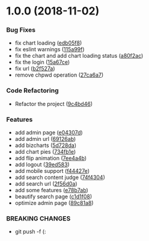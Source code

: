 # 1.0.0 (2018-11-02)


### Bug Fixes

* fix chart loading ([edb05f8](https://git.peteryjc.xin/leere/southeast-asia-news/commits/edb05f8))
* fix eslint warnings ([115a99f](https://git.peteryjc.xin/leere/southeast-asia-news/commits/115a99f))
* fix the chart and add chart loading status ([a80f2ac](https://git.peteryjc.xin/leere/southeast-asia-news/commits/a80f2ac))
* fix the login ([15a67ce](https://git.peteryjc.xin/leere/southeast-asia-news/commits/15a67ce))
* fix url ([b2f527a](https://git.peteryjc.xin/leere/southeast-asia-news/commits/b2f527a))
* remove chpwd operation ([27ca6a7](https://git.peteryjc.xin/leere/southeast-asia-news/commits/27ca6a7))


### Code Refactoring

* Refactor the project ([9c4bd46](https://git.peteryjc.xin/leere/southeast-asia-news/commits/9c4bd46))


### Features

* add admin page ([e04307d](https://git.peteryjc.xin/leere/southeast-asia-news/commits/e04307d))
* add admin url ([69126ab](https://git.peteryjc.xin/leere/southeast-asia-news/commits/69126ab))
* add bizcharts ([5d728da](https://git.peteryjc.xin/leere/southeast-asia-news/commits/5d728da))
* add chart pies ([734fb1e](https://git.peteryjc.xin/leere/southeast-asia-news/commits/734fb1e))
* add flip animation ([7ee4a4b](https://git.peteryjc.xin/leere/southeast-asia-news/commits/7ee4a4b))
* add logout ([39ed583](https://git.peteryjc.xin/leere/southeast-asia-news/commits/39ed583))
* add mobile support ([f44427e](https://git.peteryjc.xin/leere/southeast-asia-news/commits/f44427e))
* add search content judge ([74f4304](https://git.peteryjc.xin/leere/southeast-asia-news/commits/74f4304))
* add search url ([2f56d0a](https://git.peteryjc.xin/leere/southeast-asia-news/commits/2f56d0a))
* add some features ([e78b7ab](https://git.peteryjc.xin/leere/southeast-asia-news/commits/e78b7ab))
* beautify search page ([c1d1f08](https://git.peteryjc.xin/leere/southeast-asia-news/commits/c1d1f08))
* optimize admin page ([89c81a8](https://git.peteryjc.xin/leere/southeast-asia-news/commits/89c81a8))


### BREAKING CHANGES

* git push -f (:



